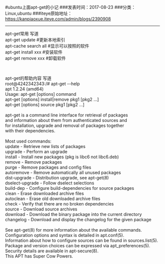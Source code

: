 #ubuntu上面apt-get的小记
###发表时间：2017-08-23
###分类：Linux,ubuntu
###iteye原始地址：<a href="https://kanpiaoxue.iteye.com/admin/blogs/2390908" target="_blank">https://kanpiaoxue.iteye.com/admin/blogs/2390908</a>

---

<div class="iteye-blog-content-contain" style="font-size: 14px;"> 
 <div class="quote_title">
  apt-get常用 写道
 </div> 
 <div class="quote_div">
  apt-get update #更新本地索引
  <br>apt-cache search all #显示可以按照的软件
  <br>apt-get install xxx #安装软件
  <br>apt-get remove xxx #卸载软件
 </div> 
 <p>&nbsp;</p> 
 <div class="quote_title">
  apt-get的帮助内容 写道
 </div> 
 <div class="quote_div">
  root@4242342343:/# apt-get --help
  <br>apt 1.2.24 (amd64)
  <br>Usage: apt-get [options] command
  <br> apt-get [options] install|remove pkg1 [pkg2 ...]
  <br> apt-get [options] source pkg1 [pkg2 ...]
  <br>
  <br>apt-get is a command line interface for retrieval of packages
  <br>and information about them from authenticated sources and
  <br>for installation, upgrade and removal of packages together
  <br>with their dependencies.
  <br>
  <br>Most used commands:
  <br> update - Retrieve new lists of packages
  <br> upgrade - Perform an upgrade
  <br> install - Install new packages (pkg is libc6 not libc6.deb)
  <br> remove - Remove packages
  <br> purge - Remove packages and config files
  <br> autoremove - Remove automatically all unused packages
  <br> dist-upgrade - Distribution upgrade, see apt-get(8)
  <br> dselect-upgrade - Follow dselect selections
  <br> build-dep - Configure build-dependencies for source packages
  <br> clean - Erase downloaded archive files
  <br> autoclean - Erase old downloaded archive files
  <br> check - Verify that there are no broken dependencies
  <br> source - Download source archives
  <br> download - Download the binary package into the current directory
  <br> changelog - Download and display the changelog for the given package
  <br>
  <br>See apt-get(8) for more information about the available commands.
  <br>Configuration options and syntax is detailed in apt.conf(5).
  <br>Information about how to configure sources can be found in sources.list(5).
  <br>Package and version choices can be expressed via apt_preferences(5).
  <br>Security details are available in apt-secure(8).
  <br> This APT has Super Cow Powers.
 </div> 
 <p>&nbsp;</p> 
</div>